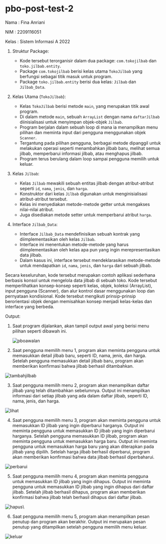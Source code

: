 # pbo-post-test-2
Nama : Fina Anriani

NIM : 2209116051

Kelas : Sistem Informasi A 2022



1. Struktur Package:
   - Kode tersebut terorganisir dalam dua package: `com.tokojilbab` dan `toko.jilbab.entity`.
   - Package `com.tokojilbab` berisi kelas utama `TokoJilbab` yang berfungsi sebagai titik masuk untuk program.
   - Package `toko.jilbab.entity` berisi dua kelas: `Jilbab` dan `Jilbab_Data`.

2. Kelas Utama (`TokoJilbab`):
   - Kelas `TokoJilbab` berisi metode `main`, yang merupakan titik awal program.
   - Di dalam metode `main`, sebuah `ArrayList` dengan nama `daftarJilbab` diinisialisasi untuk menyimpan objek-objek `Jilbab`.
   - Program berjalan dalam sebuah loop di mana ia menampilkan menu pilihan dan meminta input dari pengguna menggunakan objek `Scanner`.
   - Tergantung pada pilihan pengguna, berbagai metode dipanggil untuk melakukan operasi seperti menambahkan jilbab baru, melihat semua jilbab, memperbarui informasi jilbab, atau menghapus jilbab.
   - Program terus berulang dalam loop sampai pengguna memilih untuk keluar.

3. Kelas `Jilbab`:
   - Kelas `Jilbab` mewakili sebuah entitas jilbab dengan atribut-atribut seperti `id`, `nama`, `jenis`, dan `harga`.
   - Konstruktor dari kelas `Jilbab` digunakan untuk menginisialisasi atribut-atribut tersebut.
   - Kelas ini menyediakan metode-metode getter untuk mengakses nilai-nilai atribut.
   - Juga disediakan metode setter untuk memperbarui atribut `harga`.

4. Interface `Jilbab_Data`:
   - Interface `Jilbab_Data` mendefinisikan sebuah kontrak yang diimplementasikan oleh kelas `Jilbab`.
   - Interface ini menentukan metode-metode yang harus diimplementasikan oleh kelas apa pun yang ingin merepresentasikan data jilbab.
   - Dalam kasus ini, interface tersebut mendeklarasikan metode-metode untuk mendapatkan `id`, `nama`, `jenis`, dan `harga` dari sebuah jilbab.

Secara keseluruhan, kode tersebut merupakan contoh aplikasi sederhana berbasis konsol untuk mengelola data jilbab di sebuah toko. Kode tersebut memperlihatkan konsep-konsep seperti kelas, objek, koleksi (ArrayList), input pengguna (Scanner), dan alur kontrol dasar menggunakan loop dan pernyataan kondisional. Kode tersebut mengikuti prinsip-prinsip berorientasi objek dengan memisahkan konsep menjadi kelas-kelas dan interface yang berbeda.



Output:

1. Saat program dijalankan, akan tampil output awal yang berisi menu pilihan seperti dibawah ini.
   
   ![pboawalan](https://github.com/FinaAnriani/pbo-post-test-2/assets/127528115/1b264e40-528a-46b1-ac12-fc669a5e6d16)

2.  Saat pengguna memilih menu 1, program akan meminta pengguna untuk memasukkan detail jilbab baru, seperti ID, nama, jenis, dan harga. Setelah pengguna memasukkan detail jilbab baru, program akan memberikan konfirmasi bahwa jilbab berhasil ditambahkan.

![tambahjilbab](https://github.com/FinaAnriani/pbo-post-test-2/assets/127528115/81aa6e3b-25b9-4193-8d84-c07acb4efd70)

3. Saat pengguna memilih menu 2, program akan menampilkan daftar jilbab yang telah ditambahkan sebelumnya. Output ini menampilkan informasi dari setiap jilbab yang ada dalam daftar jilbab, seperti ID, nama, jenis, dan harga.

![lihat](https://github.com/FinaAnriani/pbo-post-test-2/assets/127528115/f094c4c9-f715-4cb1-993c-ab1b3d4f3e21)

4. Saat pengguna memilih menu 3, program akan meminta pengguna untuk memasukkan ID jilbab yang ingin diperbarui harganya. Output ini meminta pengguna untuk memasukkan ID jilbab yang ingin diperbarui harganya. Setelah pengguna memasukkan ID jilbab, program akan meminta pengguna untuk memasukkan harga baru. Output ini meminta pengguna untuk memasukkan harga baru yang akan diterapkan pada jilbab yang dipilih. Setelah harga jilbab berhasil diperbarui, program akan memberikan konfirmasi bahwa data jilbab berhasil diperbaharui.

![perbarui](https://github.com/FinaAnriani/pbo-post-test-2/assets/127528115/ece5de19-ee2d-45ec-9082-62e8514f38c0)

5. Saat pengguna memilih menu 4, program akan meminta pengguna untuk memasukkan ID jilbab yang ingin dihapus. Output ini meminta pengguna untuk memasukkan ID jilbab yang ingin dihapus dari daftar jilbab. Setelah jilbab berhasil dihapus, program akan memberikan konfirmasi bahwa jilbab telah berhasil dihapus dari daftar jilbab.

![hapus](https://github.com/FinaAnriani/pbo-post-test-2/assets/127528115/a2b9d3bb-9eda-4223-843f-81047dbba723)\

6. Saat pengguna memilih menu 5, program akan menampilkan pesan penutup dan program akan berakhir. Output ini merupakan pesan penutup yang ditampilkan setelah pengguna memilih menu keluar.

![keluar](https://github.com/FinaAnriani/pbo-post-test-2/assets/127528115/abd061b2-9ff1-4c96-9190-472a0df2d6ce)
